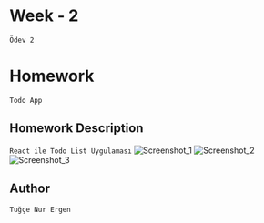 # Week - 2
```Ödev 2```

# Homework 
```Todo App```


## Homework Description

```React ile Todo List Uygulaması```
![Screenshot_1](https://user-images.githubusercontent.com/60977455/185748718-7f90b139-b35c-429c-b2f1-3e993cb1be61.png)
![Screenshot_2](https://user-images.githubusercontent.com/60977455/185748715-c70015b4-7d8f-47b7-8bcc-80edce5907c5.png)
![Screenshot_3](https://user-images.githubusercontent.com/60977455/185748717-e3cbf494-9992-4422-a825-0c6544a060fe.png)





## Author

```Tuğçe Nur Ergen```
